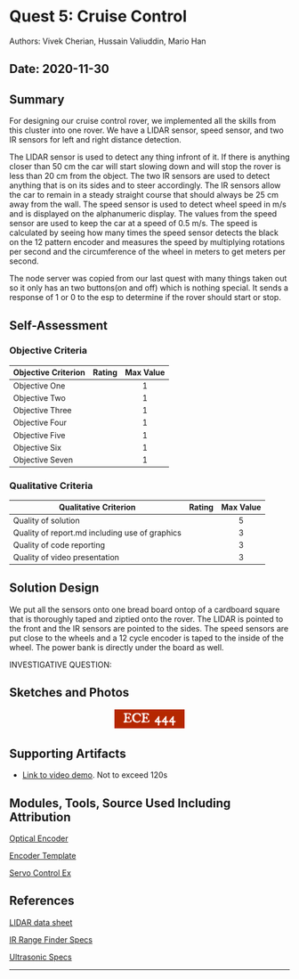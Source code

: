 # Quest 5: Cruise Control
Authors: Vivek Cherian, Hussain Valiuddin, Mario Han

Date: 2020-11-30
-----

## Summary

For designing our cruise control rover, we implemented all the skills from this cluster into one rover.
We have a LIDAR sensor, speed sensor, and two IR sensors for left and right distance detection.

The LIDAR sensor is used to detect any thing infront of it. If there is anything closer than 50 cm the car will start slowing down and will stop the rover is less than 20 cm from the object.
The two IR sensors are used to detect anything that is on its sides and to steer accordingly. The IR sensors allow the car to remain in a steady straight course that should always be 25 cm away from the wall.
The speed sensor is used to detect wheel speed in m/s and is displayed on the alphanumeric display. The values from the speed sensor are used to keep the car at a speed of 0.5 m/s. The speed is calculated by seeing how many times the speed sensor detects the black on the 12 pattern encoder and measures the speed by multiplying rotations per second and the circumference of the wheel in meters to get meters per second.

The node server was copied from our last quest with many things taken out so it only has an two buttons(on and off) which is nothing special. It sends a response of 
1 or 0 to the esp to determine if the rover should start or stop.


## Self-Assessment

### Objective Criteria

| Objective Criterion | Rating | Max Value  | 
|---------------------------------------------|:-----------:|:---------:|
| Objective One |  |  1     | 
| Objective Two |  |  1     | 
| Objective Three |  |  1     | 
| Objective Four |  |  1     | 
| Objective Five |  |  1     | 
| Objective Six |  |  1     | 
| Objective Seven |  |  1     | 


### Qualitative Criteria

| Qualitative Criterion | Rating | Max Value  | 
|---------------------------------------------|:-----------:|:---------:|
| Quality of solution |  |  5     | 
| Quality of report.md including use of graphics |  |  3     | 
| Quality of code reporting |  |  3     | 
| Quality of video presentation |  |  3     | 


## Solution Design

We put all the sensors onto one bread board ontop of a cardboard square that is thoroughly taped and ziptied onto the rover. 
The LIDAR is pointed to the front and the IR sensors are pointed to the sides. The speed sensors are put close to the wheels and a 12 cycle encoder is taped to the inside of the wheel. The power bank is directly under the board as well.

INVESTIGATIVE QUESTION:

## Sketches and Photos
<center><img src="./images/ece444.png" width="25%" /></center>  
<center> </center>


## Supporting Artifacts
- [Link to video demo](). Not to exceed 120s


## Modules, Tools, Source Used Including Attribution

[Optical Encoder](https://learn.sparkfun.com/tutorials/qrd1114-optical-detector-hookup-guide#example-circuit)

[Encoder Template](http://whizzer.bu.edu/images/encoder.gif)

[Servo Control Ex](https://github.com/espressif/esp-idf/tree/master/examples/peripherals/mcpwm/mcpwm_servo_control)


## References

[LIDAR data sheet](https://static.garmin.com/pumac/LIDAR_Lite_v3_Operation_Manual_and_Technical_Specifications.pdf)

[IR Range Finder Specs](https://www.sparkfun.com/datasheets/Sensors/Infrared/gp2y0a02yk_e.pdf)

[Ultrasonic Specs](https://www.maxbotix.com/documents/HRLV-MaxSonar-EZ_Datasheet.pdf)

-----

